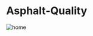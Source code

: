 # Asphalt-Quality

![home](https://github.com/MainakRepositor/Asphalt-Quality/assets/64016811/967c9dbb-3fb7-469b-9803-c6956210ad4d)
